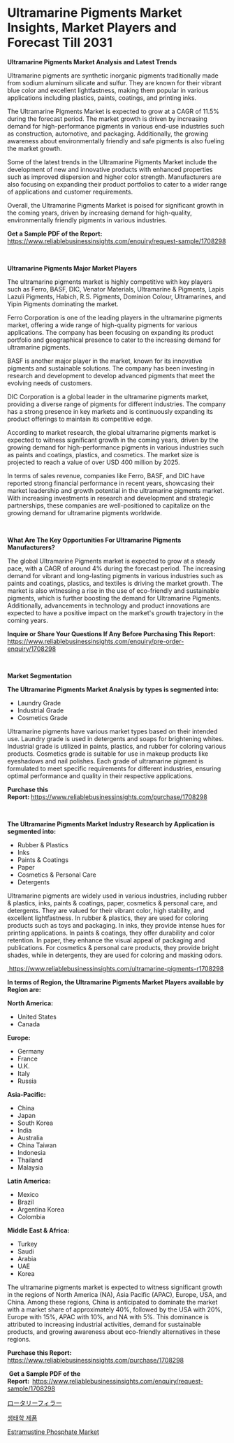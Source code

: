 <p><h1>Ultramarine Pigments Market Insights, Market Players and Forecast Till 2031</h1></p><p><strong>Ultramarine Pigments Market Analysis and Latest Trends</strong></p>
<p><p>Ultramarine pigments are synthetic inorganic pigments traditionally made from sodium aluminum silicate and sulfur. They are known for their vibrant blue color and excellent lightfastness, making them popular in various applications including plastics, paints, coatings, and printing inks.</p><p>The Ultramarine Pigments Market is expected to grow at a CAGR of 11.5% during the forecast period. The market growth is driven by increasing demand for high-performance pigments in various end-use industries such as construction, automotive, and packaging. Additionally, the growing awareness about environmentally friendly and safe pigments is also fueling the market growth.</p><p>Some of the latest trends in the Ultramarine Pigments Market include the development of new and innovative products with enhanced properties such as improved dispersion and higher color strength. Manufacturers are also focusing on expanding their product portfolios to cater to a wider range of applications and customer requirements.</p><p>Overall, the Ultramarine Pigments Market is poised for significant growth in the coming years, driven by increasing demand for high-quality, environmentally friendly pigments in various industries.</p></p>
<p><strong>Get a Sample PDF of the Report:&nbsp;</strong> <a href="https://www.reliablebusinessinsights.com/enquiry/request-sample/1708298">https://www.reliablebusinessinsights.com/enquiry/request-sample/1708298</a></p>
<p>&nbsp;</p>
<p><strong>Ultramarine Pigments Major Market Players</strong></p>
<p><p>The ultramarine pigments market is highly competitive with key players such as Ferro, BASF, DIC, Venator Materials, Ultramarine & Pigments, Lapis Lazuli Pigments, Habich, R.S. Pigments, Dominion Colour, Ultramarines, and Yipin Pigments dominating the market.</p><p>Ferro Corporation is one of the leading players in the ultramarine pigments market, offering a wide range of high-quality pigments for various applications. The company has been focusing on expanding its product portfolio and geographical presence to cater to the increasing demand for ultramarine pigments.</p><p>BASF is another major player in the market, known for its innovative pigments and sustainable solutions. The company has been investing in research and development to develop advanced pigments that meet the evolving needs of customers.</p><p>DIC Corporation is a global leader in the ultramarine pigments market, providing a diverse range of pigments for different industries. The company has a strong presence in key markets and is continuously expanding its product offerings to maintain its competitive edge.</p><p>According to market research, the global ultramarine pigments market is expected to witness significant growth in the coming years, driven by the growing demand for high-performance pigments in various industries such as paints and coatings, plastics, and cosmetics. The market size is projected to reach a value of over USD 400 million by 2025.</p><p>In terms of sales revenue, companies like Ferro, BASF, and DIC have reported strong financial performance in recent years, showcasing their market leadership and growth potential in the ultramarine pigments market. With increasing investments in research and development and strategic partnerships, these companies are well-positioned to capitalize on the growing demand for ultramarine pigments worldwide.</p></p>
<p>&nbsp;</p>
<p><strong>What Are The Key Opportunities For Ultramarine Pigments Manufacturers?</strong></p>
<p><p>The global Ultramarine Pigments market is expected to grow at a steady pace, with a CAGR of around 4% during the forecast period. The increasing demand for vibrant and long-lasting pigments in various industries such as paints and coatings, plastics, and textiles is driving the market growth. The market is also witnessing a rise in the use of eco-friendly and sustainable pigments, which is further boosting the demand for Ultramarine Pigments. Additionally, advancements in technology and product innovations are expected to have a positive impact on the market's growth trajectory in the coming years.</p></p>
<p><strong>Inquire or Share Your Questions If Any Before Purchasing This Report:</strong> <a href="https://www.reliablebusinessinsights.com/enquiry/pre-order-enquiry/1708298">https://www.reliablebusinessinsights.com/enquiry/pre-order-enquiry/1708298</a></p>
<p>&nbsp;</p>
<p><strong>Market Segmentation</strong></p>
<p><strong>The Ultramarine Pigments Market Analysis by types is segmented into:</strong></p>
<p><ul><li>Laundry Grade</li><li>Industrial Grade</li><li>Cosmetics Grade</li></ul></p>
<p><p>Ultramarine pigments have various market types based on their intended use. Laundry grade is used in detergents and soaps for brightening whites. Industrial grade is utilized in paints, plastics, and rubber for coloring various products. Cosmetics grade is suitable for use in makeup products like eyeshadows and nail polishes. Each grade of ultramarine pigment is formulated to meet specific requirements for different industries, ensuring optimal performance and quality in their respective applications.</p></p>
<p><strong>Purchase this Report:&nbsp;</strong><a href="https://www.reliablebusinessinsights.com/purchase/1708298">https://www.reliablebusinessinsights.com/purchase/1708298</a></p>
<p>&nbsp;</p>
<p><strong>The Ultramarine Pigments Market Industry Research by Application is segmented into:</strong></p>
<p><ul><li>Rubber & Plastics</li><li>Inks</li><li>Paints & Coatings</li><li>Paper</li><li>Cosmetics & Personal Care</li><li>Detergents</li></ul></p>
<p><p>Ultramarine pigments are widely used in various industries, including rubber & plastics, inks, paints & coatings, paper, cosmetics & personal care, and detergents. They are valued for their vibrant color, high stability, and excellent lightfastness. In rubber & plastics, they are used for coloring products such as toys and packaging. In inks, they provide intense hues for printing applications. In paints & coatings, they offer durability and color retention. In paper, they enhance the visual appeal of packaging and publications. For cosmetics & personal care products, they provide bright shades, while in detergents, they are used for coloring and masking odors.</p></p>
<p><a href="https://www.reliablebusinessinsights.com/ultramarine-pigments-r1708298">&nbsp;https://www.reliablebusinessinsights.com/ultramarine-pigments-r1708298</a></p>
<p><strong>In terms of Region, the Ultramarine Pigments Market Players available by Region are:</strong></p>
<p>
    <p> <strong> North America: </strong>
        <ul>
            <li>United States</li>
            <li>Canada</li>
        </ul>
        </p> 
    <p> <strong> Europe: </strong>
        <ul>
            <li>Germany</li>
            <li>France</li>
            <li>U.K.</li>
            <li>Italy</li>
            <li>Russia</li>
        </ul>
        </p> 
    <p> <strong> Asia-Pacific: </strong>
        <ul>
            <li>China</li>
            <li>Japan</li>
            <li>South Korea</li>
            <li>India</li>
            <li>Australia</li>
            <li>China Taiwan</li>
            <li>Indonesia</li>
            <li>Thailand</li>
            <li>Malaysia</li>
        </ul>
        </p> 
    <p> <strong> Latin America: </strong>
        <ul>
            <li>Mexico</li>
            <li>Brazil</li>
            <li>Argentina Korea</li>
            <li>Colombia</li>
        </ul>
        </p> 
    <p> <strong> Middle East & Africa: </strong>
        <ul>
            <li>Turkey</li>
            <li>Saudi</li>
            <li>Arabia</li>
            <li>UAE</li>
            <li>Korea</li>
        </ul>
    </p>
    </p>
<p><p>The ultramarine pigments market is expected to witness significant growth in the regions of North America (NA), Asia Pacific (APAC), Europe, USA, and China. Among these regions, China is anticipated to dominate the market with a market share of approximately 40%, followed by the USA with 20%, Europe with 15%, APAC with 10%, and NA with 5%. This dominance is attributed to increasing industrial activities, demand for sustainable products, and growing awareness about eco-friendly alternatives in these regions.</p></p>
<p><strong>Purchase this Report: </strong><a href="https://www.reliablebusinessinsights.com/purchase/1708298">https://www.reliablebusinessinsights.com/purchase/1708298</a></p>
<p>&nbsp;<strong>Get a Sample PDF of the Report:&nbsp;&nbsp;</strong><a href="https://www.reliablebusinessinsights.com/enquiry/request-sample/1708298">https://www.reliablebusinessinsights.com/enquiry/request-sample/1708298</a></p>
<p><strong></strong></p>
<p><p><a href="https://github.com/sghwr779811674/Market-Research-Report-List-3/blob/main/36764395977.md">ロータリーフィラー</a></p><p><a href="https://github.com/vdhdwjyp90142/Market-Research-Report-List-3/blob/main/156263510574.md">생태학 제품</a></p><p><a href="https://issuu.com/reportprime-2/docs/estramustine-phosphate-market-size-2030.pptx">Estramustine Phosphate Market</a></p></p>